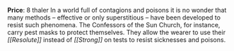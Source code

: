 **Price**: 8 thaler
In a world full of contagions and poisons it is no wonder that many methods – effective or only superstitious – have been developed to resist such phenomena. The Confessors of the Sun Church, for instance, carry pest masks to protect themselves. They allow the wearer to use their *[[Resolute]]* instead of *[[Strong]]* on tests to resist sicknesses and poisons.